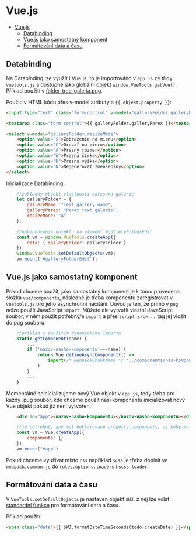 # Vue.js

- [Vue.js](#vuejs)
  - [Databinding](#databinding)
  - [Vue.js jako samostatný komponent](#vuejs-jako-samostatný-komponent)
  - [Formátování data a času](#formátování-data-a-času)

## Databinding

Na Databinding lze využít i Vue.js, to je importováno v `app.js` ze třídy `vuetools.js` a dostupné jako globální objekt `window.VueTools.getVue()`. Příklad použití v [folder-tree-galeria.pug](src/main/webapp/admin/v9/views/partials/folder-tree-galleria.pug).

Použití v HTML kódu přes v-model atributy a `{{ objekt.property }}`:

```html
<input type="text" class="form-control" v-model="galleryFolder.galleryName">

<textarea class="form-control">{{ galleryFolder.galleryPerex }}</textarea>

<select v-model="galleryFolder.resizeMode">
    <option value="S">Zobrazenie na mieru</option>
    <option value="C">Orezať na mieru</option>
    <option value="A">Presný rozmer</option>
    <option value="W">Presná šírka</option>
    <option value="H">Presná výška</option>
    <option value="N">Negenerovať zmenšeniny</option>
</select>

```

Inicializace Databinding:

```javascript
    //zakladny objekt vlastnosti adresara galerie
    let galleryFolder = {
        galleryName: "Test gallery name",
        galleryPerex: "Perex text galerie",
        resizeMode: "A"
    };

    //nabindovanie objektu na element #galleryFolderEdit
    const vm = window.VueTools.createApp({
        data: { galleryFolder: galleryFolder }
    });
    window.VueTools.setDefaultObjects(vm);
    vm.mount('#galleryFolderEdit');
```

## Vue.js jako samostatný komponent

Pokud chceme použít, jako samostatný komponent je k tomu provedena složka `vue/components`, následně je třeba komponentu zaregistrovat v `vuetools.js` pro jeho asynchronní načítání. Důvod je ten, že přímo v `pug` nelze použít JavaScript `import`. Můžete ale vytvořit vlastní JavaScript soubor, v něm použít potřebný/é `import` a přes `script src=...` tag jej vložit do pug souboru.

```javascript
    //príklad s použitím dynamického importu
    static getComponent(name) {
        ...
        if ('nazov-nasho-komponentu'===name) {
            return Vue.defineAsyncComponent(() =>
                import(/* webpackChunkName */ '../components/nas-komponent')
            )
        }
        ...
    }
```

Momentálně neinicializujeme nový Vue objekt v `app.js`, tedy třeba pro každý .pug soubor, kde chceme použít naši komponentu inicializovat nový Vue objekt pokud již není vytvořen.

```html
    <div id="app"><nazov-nasho-komponentu></nazov-nasho-komponentu></div>
```

```javascript
    //je potrebné, aby mal deklarovanu property components, aj keby mala ostať prázdna ináč sa može stať že nebude poznat registrované komponenty.
    const vm = Vue.createApp({
        components: {}
    });
    vm.mount("#app")
```

Pokud chceme využívat místo `css` například `scss` je třeba doplnit ve `webpack.common.js` do `rules.options.loaders` i `scss loader`.

## Formátování data a času

V `VueTools.setDefaultObjects` je nastaven objekt `$WJ`, z něj lze volat [standardní funkce](webjetjs.md) pro formátování data a času.

Příklad použití:

```html
<span class="date">{{ $WJ.formatDateTimeSeconds(todo.createDate) }}</span>
```

